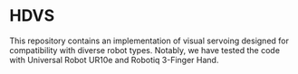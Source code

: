 # HDVS
 This repository contains an implementation of visual servoing designed for compatibility with diverse robot types. Notably, we have tested the code with Universal Robot UR10e and Robotiq 3-Finger Hand.
